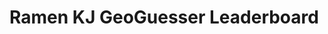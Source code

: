 <html>
<head>
  <title>GeoGuessr Leaderboard</title>
  <style>
    table {
        border-collapse: collapse;
        width: 100%;
        }
        th, td {
            padding: 8px;
            text-align: left;
            border-bottom: 1px solid #ddd;
        }
        th {
            background-color: #f2f2f2;
            cursor: pointer;
            transition: background-color 0.3s ease;
        }
        tr:hover {
            background-color: #f5f5f5;
        }
        @keyframes slideIn {
            0% {
                opacity: 0;
                transform: translateX(-50px);
            }
            100% {
                opacity: 1;
                transform: translateX(0);
            }
        }
        @keyframes fadeIn {
            0% {
                opacity: 0;
            }
            100% {
                opacity: 1;
            }
        }
        th, td {
            animation: slideIn 0.5s ease;
        }
        table {
            animation: fadeIn 1s ease;
        }
  </style>

  <script>
    function sortTable(n) {
      var table, rows, switching, i, x, y, shouldSwitch, dir, switchcount = 0;
      table = document.getElementById("leaderboardTable");
      switching = true;
      dir = "asc";
      while (switching) {
        switching = false;
        rows = table.rows;
        for (i = 1; i < (rows.length - 1); i++) {
          shouldSwitch = false;
          x = rows[i].getElementsByTagName("TD")[n];
          y = rows[i + 1].getElementsByTagName("TD")[n];
          if (dir === "asc") {
            if (n === 0) {
              if (x.innerHTML.toLowerCase() > y.innerHTML.toLowerCase()) {
                shouldSwitch = true;
                break;
              }
            } else {
              if (parseInt(x.innerHTML) > parseInt(y.innerHTML)) {
                shouldSwitch = true;
                break;
              }
            }
          } else if (dir === "desc") {
            if (n === 0) {
              if (x.innerHTML.toLowerCase() < y.innerHTML.toLowerCase()) {
                shouldSwitch = true;
                break;
              }
            } else {
              if (parseInt(x.innerHTML) < parseInt(y.innerHTML)) {
                shouldSwitch = true;
                break;
              }
            }
          }
        }
        if (shouldSwitch) {
          rows[i].parentNode.insertBefore(rows[i + 1], rows[i]);
          switching = true;
          switchcount++;
        } else {
          if (switchcount === 0 && dir === "asc") {
            dir = "desc";
            switching = true;
          }
        }
      }
    }
  </script>
</head>
<body>
  <h1>Ramen KJ GeoGuesser Leaderboard</h1>
  <table id="leaderboardTable">
    <!-- Table will be populated dynamically -->
  </table>

  <script>
    function getData() {
      fetch('http://172.22.157.253:8086/api/geoguessr/')
        .then(response => response.json())
        .then(data => {
          const leaderboardTable = document.getElementById("leaderboardTable");
          leaderboardTable.innerHTML = "";

          const headerRow = document.createElement("tr");
          const headers = ["Username", "Score", "Time", "Date"]; // Update the headers
          headers.forEach(header => {
            const th = document.createElement("th");
            th.textContent = header;
            th.setAttribute("onclick", "sortTable(" + headers.indexOf(header) + ")");
            headerRow.appendChild(th);
          });
          leaderboardTable.appendChild(headerRow);

          data.forEach(rowData => {
            const row = document.createElement("tr");
            const values = Object.values(rowData).filter((value, index) => index !== 0); // Exclude the first value (id)
            values.forEach((value, index) => {
              const cell = document.createElement("td");
              if (index === values.length - 1) {
                // Format the date as desired (modify the code below accordingly)
                const date = new Date(value);
                const formattedDate = date.toLocaleDateString("en-US");
                cell.textContent = formattedDate;
              } else {
                cell.textContent = value;
              }
              row.appendChild(cell);
            });
            leaderboardTable.appendChild(row);
          });
        })
        .catch(error => console.error(error));
    }

    window.addEventListener("load", getData);
  </script>
</body>
</html>